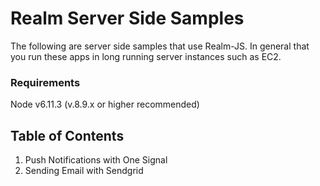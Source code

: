 # Realm Server Side Samples

The following are server side samples that use Realm-JS. In general that you run these apps in long running server instances such as EC2. 

### Requirements

Node v6.11.3 (v.8.9.x or higher recommended)

## Table of Contents

1. Push Notifications with One Signal
2. Sending Email with Sendgrid